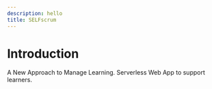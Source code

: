 ```yaml
---
description: hello
title: SELFscrum
---
```


# Introduction

A New Approach to Manage Learning. Serverless Web App to support learners.

